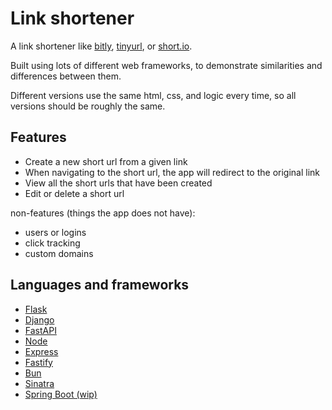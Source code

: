 # Link shortener

A link shortener like [bitly](https://bitly.com/), [tinyurl](https://tinyurl.com/), or [short.io](https://short.io/).

Built using lots of different web frameworks, to demonstrate similarities and
differences between them.

Different versions use the same html, css, and logic every time, so all versions 
should be roughly the same.

## Features

* Create a new short url from a given link
* When navigating to the short url, the app will redirect to the original link
* View all the short urls that have been created
* Edit or delete a short url

non-features (things the app does not have):
- users or logins
- click tracking
- custom domains

## Languages and frameworks

- [Flask](/flask)
- [Django](/django)
- [FastAPI](/fastapi)
- [Node](/node)
- [Express](/express)
- [Fastify](/fastify)
- [Bun](/bun)
- [Sinatra](/sinatra)
- [Spring Boot (wip)](/spring)


